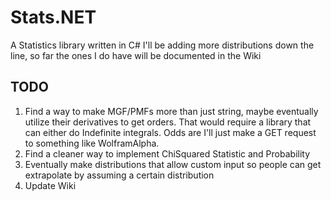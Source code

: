 # Stats.NET
A Statistics library written in C#
I'll be adding more distributions down the line, so far the ones I do have will be documented in the Wiki

## TODO
1) Find a way to make MGF/PMFs more than just string, maybe eventually utilize their derivatives to get orders. That would require a library that can either do Indefinite integrals. Odds are I'll just make a GET request to something like WolframAlpha.
2) Find a cleaner way to implement ChiSquared Statistic and Probability
3) Eventually make distributions that allow custom input so people can get extrapolate by assuming a certain distribution
4) Update Wiki
